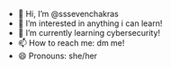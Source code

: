 - 👋 Hi, I’m @sssevenchakras
- 👀 I’m interested in anything i can learn!
- 🌱 I’m currently learning cybersecurity! 
- 📫 How to reach me: dm me!
- 😄 Pronouns: she/her


<!---
sssevenchakras/sssevenchakras is a ✨ special ✨ repository because its `README.md` (this file) appears on your GitHub profile.
You can click the Preview link to take a look at your changes.
--->
